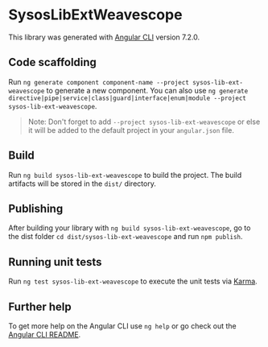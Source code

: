 # SysosLibExtWeavescope

This library was generated with [Angular CLI](https://github.com/angular/angular-cli) version 7.2.0.

## Code scaffolding

Run `ng generate component component-name --project sysos-lib-ext-weavescope` to generate a new component. You can also use `ng generate directive|pipe|service|class|guard|interface|enum|module --project sysos-lib-ext-weavescope`.
> Note: Don't forget to add `--project sysos-lib-ext-weavescope` or else it will be added to the default project in your `angular.json` file. 

## Build

Run `ng build sysos-lib-ext-weavescope` to build the project. The build artifacts will be stored in the `dist/` directory.

## Publishing

After building your library with `ng build sysos-lib-ext-weavescope`, go to the dist folder `cd dist/sysos-lib-ext-weavescope` and run `npm publish`.

## Running unit tests

Run `ng test sysos-lib-ext-weavescope` to execute the unit tests via [Karma](https://karma-runner.github.io).

## Further help

To get more help on the Angular CLI use `ng help` or go check out the [Angular CLI README](https://github.com/angular/angular-cli/blob/master/README.md).
